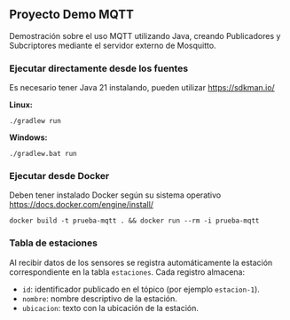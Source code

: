 ## Proyecto Demo MQTT

Demostración sobre el uso MQTT utilizando Java, 
creando Publicadores y Subcriptores mediante el servidor externo de
Mosquitto.

### Ejecutar directamente desde los fuentes

Es necesario tener Java 21 instalando, pueden utilizar https://sdkman.io/

**Linux:**
```
./gradlew run
```

**Windows:**
```
./gradlew.bat run
```

### Ejecutar desde Docker

Deben tener instalado Docker según su sistema operativo https://docs.docker.com/engine/install/

```
docker build -t prueba-mqtt . && docker run --rm -i prueba-mqtt
```

### Tabla de estaciones

Al recibir datos de los sensores se registra automáticamente la estación
correspondiente en la tabla `estaciones`. Cada registro almacena:

- `id`: identificador publicado en el tópico (por ejemplo `estacion-1`).
- `nombre`: nombre descriptivo de la estación.
- `ubicacion`: texto con la ubicación de la estación.
